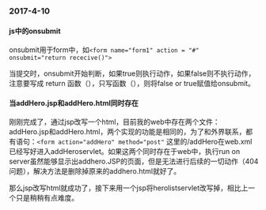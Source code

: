 ### 2017-4-10

#### js中的onsubmit

onsubmit用于form中，如`<form name="form1" action = "#" onsubmit="return rececive()">  `

当提交时，onsubmit开始判断，如果true则执行动作，如果false则不执行动作，注意要写成  return 函数（），只写函数（），则将false or true赋值给onsubmit。





#### 当addHero.jsp和addHero.html同时存在

刚刚完成了，通过jsp改写一个html，目前我的web中存在两个文件：addHero.jsp和addHero.html，两个实现的功能是相同的，为了和外界联系，都有语句：`<form action="addHero" method="post"`   这里的/addHero在web.xml已经写好进入addHeroservlet。如果这两个同时存在于web中，执行run on server虽然能够显示出addhero.JSP的页面，但是无法进行后续的一切动作（404问题），解决方法是删除掉原来的addhero.html就好了。

那么jsp改写html就成功了，接下来用一个jsp将herolistservlet改写掉，相比上一个只是稍稍有点难度。